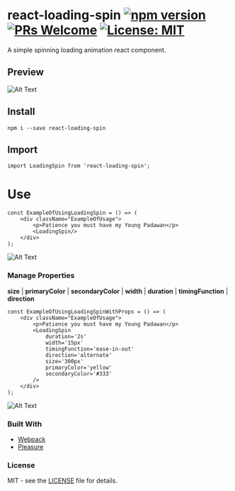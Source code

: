 # react-loading-spin [![npm version](https://badge.fury.io/js/react-loading-spin.svg)](https://badge.fury.io/js/react-loading-spin) [![PRs Welcome](https://img.shields.io/badge/PRs-welcome-brightgreen.svg?style=flat-square)](http://makeapullrequest.com) [![License: MIT](https://img.shields.io/badge/License-MIT-green.svg)](https://opensource.org/licenses/MIT)
A simple spinning loading animation react component.

## Preview
![Alt Text](https://i.imgur.com/n3b1ZOq.gif)

## Install
```
npm i --save react-loading-spin
```

## Import
```
import LoadingSpin from 'react-loading-spin';
```

# Use
```
const ExampleOfUsingLoadingSpin = () => (
    <div className="ExampleOfUsage">
        <p>Patience you must have my Young Padawan</p>
        <LoadingSpin/>
    </div>
);
```
![Alt Text](https://imgur.com/UaME3w9.gif)

### Manage Properties
**size** | **primaryColor** | **secondaryColor** | **width** | **duration** | **timingFunction** | **direction**

```
const ExampleOfUsingLoadingSpinWithProps = () => (
    <div className="ExampleOfUsage">
        <p>Patience you must have my Young Padawan</p>
        <LoadingSpin
            duration='2s'
            width='15px'
            timingFunction='ease-in-out'
            direction='alternate'
            size='300px'
            primaryColor='yellow'
            secondaryColor='#333'
        />
    </div>
);
```
![Alt Text](https://i.imgur.com/R6MKodl.gif)

### Built With
* [Webpack](https://webpack.js.org/)
* [Pleasure](https://en.wikipedia.org/wiki/Pleasure)

### License
MIT - see the [LICENSE](LICENSE) file for details.
